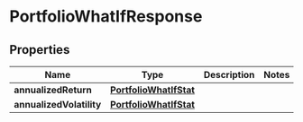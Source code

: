 
# PortfolioWhatIfResponse

## Properties
Name | Type | Description | Notes
------------ | ------------- | ------------- | -------------
**annualizedReturn** | [**PortfolioWhatIfStat**](PortfolioWhatIfStat.md) |  | 
**annualizedVolatility** | [**PortfolioWhatIfStat**](PortfolioWhatIfStat.md) |  | 



